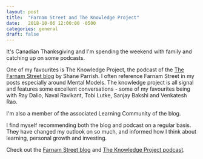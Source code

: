 ```yaml
---
layout: post
title:  "Farnam Street and The Knowledge Project"
date:   2018-10-06 12:00:00 -0500
categories: general 
draft: false
---
```


It's Canadian Thanksgiving and I'm spending the weekend with family and catching up on some  podcasts. 

One of my favourites is The Knowledge Project, the podcast of the [The Farnam Street blog](http://www.fs.blog) by Shane Parrish. I often reference Farnam Street in my posts especially around Mental Models. The knowledge project is all signal and features some excellent conversations - some of my favourites being with Ray Dalio, Naval Ravikant, Tobi Lutke, Sanjay Bakshi and Venkatesh Rao. 

I'm also a member of the associated Learning Community of the blog. 

I find myself recommending both the blog and podcast on a regular basis. They have changed my outlook on so much, and informed how I think about learning, personal growth and investing. 

Check out the [Farnam Street blog](https://www.fs.blog/) and [The Knowledge Project podcast](https://fs.blog/the-knowledge-project/). 

